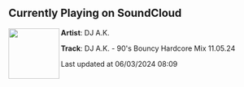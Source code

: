 ## Currently Playing on SoundCloud

[<img align="left" width="100" src="https://i1.sndcdn.com/artworks-dAS2ESg6FlfJzXJZ-9GonmQ-t500x500.jpg">](https://soundcloud.com/dj-a-k/dj-ak-90s-bouncy-hardcore-mix-110524)

**Artist**: DJ A.K. 

**Track**: DJ A.K. - 90's Bouncy Hardcore Mix 11.05.24

Last updated at 06/03/2024 08:09
